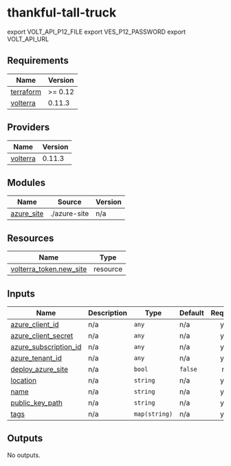 # thankful-tall-truck

export VOLT_API_P12_FILE 
export VES_P12_PASSWORD 
export VOLT_API_URL 
<!-- BEGIN_TF_DOCS -->
## Requirements

| Name | Version |
|------|---------|
| <a name="requirement_terraform"></a> [terraform](#requirement\_terraform) | >= 0.12 |
| <a name="requirement_volterra"></a> [volterra](#requirement\_volterra) | 0.11.3 |

## Providers

| Name | Version |
|------|---------|
| <a name="provider_volterra"></a> [volterra](#provider\_volterra) | 0.11.3 |

## Modules

| Name | Source | Version |
|------|--------|---------|
| <a name="module_azure_site"></a> [azure\_site](#module\_azure\_site) | ./azure-site | n/a |

## Resources

| Name | Type |
|------|------|
| [volterra_token.new_site](https://registry.terraform.io/providers/volterraedge/volterra/0.11.3/docs/resources/token) | resource |

## Inputs

| Name | Description | Type | Default | Required |
|------|-------------|------|---------|:--------:|
| <a name="input_azure_client_id"></a> [azure\_client\_id](#input\_azure\_client\_id) | n/a | `any` | n/a | yes |
| <a name="input_azure_client_secret"></a> [azure\_client\_secret](#input\_azure\_client\_secret) | n/a | `any` | n/a | yes |
| <a name="input_azure_subscription_id"></a> [azure\_subscription\_id](#input\_azure\_subscription\_id) | n/a | `any` | n/a | yes |
| <a name="input_azure_tenant_id"></a> [azure\_tenant\_id](#input\_azure\_tenant\_id) | n/a | `any` | n/a | yes |
| <a name="input_deploy_azure_site"></a> [deploy\_azure\_site](#input\_deploy\_azure\_site) | n/a | `bool` | `false` | no |
| <a name="input_location"></a> [location](#input\_location) | n/a | `string` | n/a | yes |
| <a name="input_name"></a> [name](#input\_name) | n/a | `string` | n/a | yes |
| <a name="input_public_key_path"></a> [public\_key\_path](#input\_public\_key\_path) | n/a | `string` | n/a | yes |
| <a name="input_tags"></a> [tags](#input\_tags) | n/a | `map(string)` | n/a | yes |

## Outputs

No outputs.
<!-- END_TF_DOCS -->